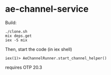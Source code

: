 # ae-channel-service

Build:

```
./clone.sh
mix deps.get
iex -S mix
```

Then, start the code (in iex shell)
```
iex(1)> AeChannelRunner.start_channel_helper()
```
requires OTP 20.3 
